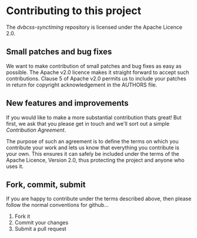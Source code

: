 # Contributing to this project

The *dvbcss-synctiming* repository is licensed under the Apache Licence 2.0.

## Small patches and bug fixes

We want to make contribution of small patches and bug fixes as easy as possible. The Apache v2.0 licence makes it straight forward to accept such contributions. Clause 5 of Apache v2.0 permits us to include your patches in return for copyright acknowledgement in the AUTHORS file.

## New features and improvements

If you would like to make a more substantial contribution thats great! But first, we ask that you please get in touch and we'll sort out a simple *Contribution Agreement*.

The purpose of such an agreement is to define the terms on which you contribute your work and lets us know that everything you contribute is your own. This ensures it can safely be included under the terms of the Apache Licence, Version 2.0, thus protecting the project and anyone who uses it.

## Fork, commit, submit

If you are happy to contribute under the terms described above, then please follow the normal conventions for github...

1. Fork it
2. Commit your changes
3. Submit a pull request
